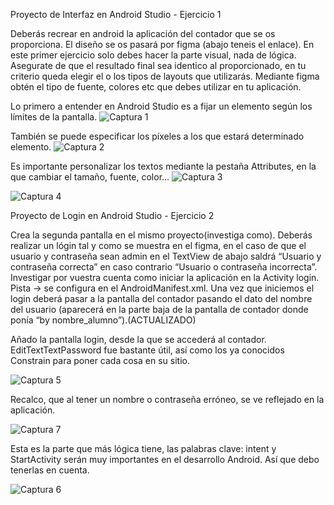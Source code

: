 
Proyecto de Interfaz en Android Studio - Ejercicio 1

Deberás recrear en android la aplicación del contador que se os proporciona. El diseño se os pasará por figma (abajo teneis el enlace). En este primer ejercicio solo debes hacer la parte visual, nada de lógica. Asegurate de que el resultado final sea identico al proporcionado, en tu criterio queda elegir el o los tipos de layouts que utilizarás. Mediante figma obtén el tipo de fuente, colores etc que debes utilizar en tu aplicación.

Lo primero a entender en Android Studio es a fijar un elemento según los límites de la pantalla. 
![Captura 1](img/captura1.png)

También se puede especificar los píxeles a los que estará determinado elemento. 
![Captura 2](img/captura2.png)

Es importante personalizar los textos mediante la pestaña Attributes, en la que cambiar el tamaño, fuente, color...
![Captura 3](img/captura3.png)


![Captura 4](img/captura4.png)

Proyecto de Login en Android Studio - Ejercicio 2

Crea la segunda pantalla en el mismo proyecto(investiga como). Deberás realizar un lógin tal y como se muestra en el figma, en el caso de que el usuario y contraseña sean admin en el TextView de abajo saldrá “Usuario y contraseña correcta” en caso contrario “Usuario o contraseña incorrecta”. Investigar por vuestra cuenta como iniciar la aplicación en la Activity login. Pista → se configura en el AndroidManifest.xml. Una vez que iniciemos el login deberá pasar a la pantalla del contador pasando el dato del nombre del usuario (aparecerá en la parte baja de la pantalla de contador donde ponía “by nombre_alumno”).(ACTUALIZADO)

Añado la pantalla login, desde la que se accederá al contador. EditTextTextPassword fue bastante útil, así como los ya conocidos Constrain para poner cada cosa en su sitio. 

![Captura 5](img/captura5.png)

Recalco, que al tener un nombre o contraseña erróneo, se ve reflejado en la aplicación. 

![Captura 7](img/captura7.png)

Esta es la parte que más lógica tiene, las palabras clave: intent y StartActivity serán muy importantes en el desarrollo Android. Así que debo tenerlas en cuenta. 

![Captura 6](img/captura6.png)

